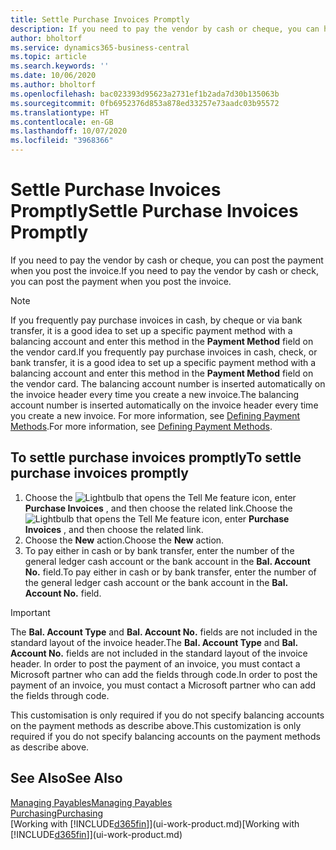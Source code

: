 ```yaml
---
title: Settle Purchase Invoices Promptly
description: If you need to pay the vendor by cash or cheque, you can have the necessary posting done when you post the invoice.
author: bholtorf
ms.service: dynamics365-business-central
ms.topic: article
ms.search.keywords: ''
ms.date: 10/06/2020
ms.author: bholtorf
ms.openlocfilehash: bac023393d95623a2731ef1b2ada7d30b135063b
ms.sourcegitcommit: 0fb6952376d853a878ed33257e73aadc03b95572
ms.translationtype: HT
ms.contentlocale: en-GB
ms.lasthandoff: 10/07/2020
ms.locfileid: "3968366"
---
```

# <a name="settle-purchase-invoices-promptly"></a><span data-ttu-id="837c8-103">Settle Purchase Invoices Promptly</span><span class="sxs-lookup"><span data-stu-id="837c8-103">Settle Purchase Invoices Promptly</span></span>

<span data-ttu-id="837c8-104">If you need to pay the vendor by cash or cheque, you can post the payment when you post the invoice.</span><span class="sxs-lookup"><span data-stu-id="837c8-104">If you need to pay the vendor by cash or check, you can post the payment when you post the invoice.</span></span>  

> [!NOTE]  
> <span data-ttu-id="837c8-105">If you frequently pay purchase invoices in cash, by cheque or via bank transfer, it is a good idea to set up a specific payment method with a balancing account and enter this method in the **Payment Method** field on the vendor card.</span><span class="sxs-lookup"><span data-stu-id="837c8-105">If you frequently pay purchase invoices in cash, check, or bank transfer, it is a good idea to set up a specific payment method with a balancing account and enter this method in the **Payment Method** field on the vendor card.</span></span> <span data-ttu-id="837c8-106">The balancing account number is inserted automatically on the invoice header every time you create a new invoice.</span><span class="sxs-lookup"><span data-stu-id="837c8-106">The balancing account number is inserted automatically on the invoice header every time you create a new invoice.</span></span> <span data-ttu-id="837c8-107">For more information, see [Defining Payment Methods](finance-payment-methods.md).</span><span class="sxs-lookup"><span data-stu-id="837c8-107">For more information, see [Defining Payment Methods](finance-payment-methods.md).</span></span>  

## <a name="to-settle-purchase-invoices-promptly"></a><span data-ttu-id="837c8-108">To settle purchase invoices promptly</span><span class="sxs-lookup"><span data-stu-id="837c8-108">To settle purchase invoices promptly</span></span>

1. <span data-ttu-id="837c8-109">Choose the ![Lightbulb that opens the Tell Me feature](media/ui-search/search_small.png "Tell me what you want to do") icon, enter **Purchase Invoices** , and then choose the related link.</span><span class="sxs-lookup"><span data-stu-id="837c8-109">Choose the ![Lightbulb that opens the Tell Me feature](media/ui-search/search_small.png "Tell me what you want to do") icon, enter **Purchase Invoices** , and then choose the related link.</span></span>  
2. <span data-ttu-id="837c8-110">Choose the **New** action.</span><span class="sxs-lookup"><span data-stu-id="837c8-110">Choose the **New** action.</span></span>  
3. <span data-ttu-id="837c8-111">To pay either in cash or by bank transfer, enter the number of the general ledger cash account or the bank account in the **Bal. Account No.** field.</span><span class="sxs-lookup"><span data-stu-id="837c8-111">To pay either in cash or by bank transfer, enter the number of the general ledger cash account or the bank account in the **Bal. Account No.** field.</span></span>  

> [!IMPORTANT]  
> <span data-ttu-id="837c8-112">The **Bal. Account Type** and **Bal. Account No.** fields are not included in the standard layout of the invoice header.</span><span class="sxs-lookup"><span data-stu-id="837c8-112">The **Bal. Account Type** and **Bal. Account No.** fields are not included in the standard layout of the invoice header.</span></span> <span data-ttu-id="837c8-113">In order to post the payment of an invoice, you must contact a Microsoft partner who can add the fields through code.</span><span class="sxs-lookup"><span data-stu-id="837c8-113">In order to post the payment of an invoice, you must contact a Microsoft partner who can add the fields through code.</span></span>  
>
> <span data-ttu-id="837c8-114">This customisation is only required if you do not specify balancing accounts on the payment methods as describe above.</span><span class="sxs-lookup"><span data-stu-id="837c8-114">This customization is only required if you do not specify balancing accounts on the payment methods as describe above.</span></span>

## <a name="see-also"></a><span data-ttu-id="837c8-115">See Also</span><span class="sxs-lookup"><span data-stu-id="837c8-115">See Also</span></span>

[<span data-ttu-id="837c8-116">Managing Payables</span><span class="sxs-lookup"><span data-stu-id="837c8-116">Managing Payables</span></span>](payables-manage-payables.md)  
[<span data-ttu-id="837c8-117">Purchasing</span><span class="sxs-lookup"><span data-stu-id="837c8-117">Purchasing</span></span>](purchasing-manage-purchasing.md)  
<span data-ttu-id="837c8-118">[Working with [!INCLUDE[d365fin](includes/d365fin_md.md)]](ui-work-product.md)</span><span class="sxs-lookup"><span data-stu-id="837c8-118">[Working with [!INCLUDE[d365fin](includes/d365fin_md.md)]](ui-work-product.md)</span></span>  

